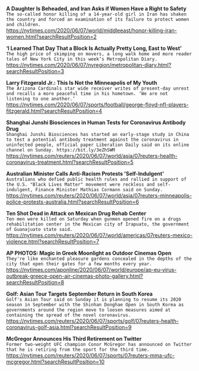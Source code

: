 **A Daughter Is Beheaded, and Iran Asks if Women Have a Right to Safety**\
`The so-called honor killing of a 14-year-old girl in Iran has shaken the country and forced an examination of its failure to protect women and children.`\
https://nytimes.com/2020/06/07/world/middleeast/honor-killing-iran-women.html?searchResultPosition=2

**‘I Learned That Day That a Block Is Actually Pretty Long, East to West’**\
`The high price of skimping on movers, a long walk home and more reader tales of New York City in this week’s Metropolitan Diary.`\
https://nytimes.com/2020/06/07/nyregion/metropolitan-diary.html?searchResultPosition=3

**Larry Fitzgerald Jr.: This Is Not the Minneapolis of My Youth**\
`The Arizona Cardinals star wide receiver writes of present-day unrest and recalls a more peaceful time in his hometown. ‘We are not listening to one another.’`\
https://nytimes.com/2020/06/07/sports/football/george-floyd-nfl-players-fitzgerald.html?searchResultPosition=4

**Shanghai Junshi Biosciences in Human Tests for Coronavirus Antibody Drug**\
`Shanghai Junshi Biosciences has started an early-stage study in China to test a potential antibody treatment against the coronavirus in uninfected people, official paper Liberation Daily said on its online channel on Sunday. https://bit.ly/3eZhSWM`\
https://nytimes.com/reuters/2020/06/07/world/asia/07reuters-health-coronavirus-treatment.html?searchResultPosition=5

**Australian Minister Calls Anti-Racism Protests 'Self-Indulgent'**\
`Australians who defied public health rules and rallied in support of the U.S. "Black Lives Matter" movement were reckless and self-indulgent, Finance Minister Mathias Cormann said on Sunday.`\
https://nytimes.com/reuters/2020/06/07/world/asia/07reuters-minneapolis-police-protests-australia.html?searchResultPosition=6

**Ten Shot Dead in Attack on Mexican Drug Rehab Center**\
`Ten men were killed on Saturday when gunmen opened fire on a drugs rehabilitation center in the Mexican city of Irapuato, the government of Guanajuato state said.`\
https://nytimes.com/reuters/2020/06/07/world/americas/07reuters-mexico-violence.html?searchResultPosition=7

**AP PHOTOS: Magic in Greek Moonlight as Outdoor Cinemas Open**\
`They're like enchanted pleasure gardens concealed in the depths of the city that open their gates for a few months every year.`\
https://nytimes.com/aponline/2020/06/07/world/europe/ap-eu-virus-outbreak-greece-open-air-cinemas-photo-gallery.html?searchResultPosition=8

**Golf: Asian Tour Targets September Return in South Korea**\
`Golf's Asian Tour said on Sunday it is planning to resume its 2020 season in September with the Shinhan Donghae Open in South Korea as governments around the region move to loosen measures aimed at containing the spread of the novel coronavirus.`\
https://nytimes.com/reuters/2020/06/07/sports/golf/07reuters-health-coronavirus-golf-asia.html?searchResultPosition=9

**McGregor Announces His Third Retirement on Twitter**\
`Former two-weight UFC champion Conor McGregor has announced on Twitter that he is retiring from the sport for the third time.`\
https://nytimes.com/reuters/2020/06/07/sports/07reuters-mma-ufc-mcgregor.html?searchResultPosition=10

